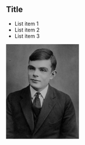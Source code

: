 ## Title

* List item 1
* List item 2
* List item 3
<img src="inputs/Alan_Turing_Aged_16.jpg" alt="church-turing thesis" style="width: 200px;"/>
</img><!-- .slide: class="two-floating-elements" -->


